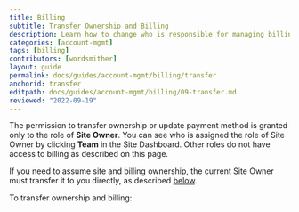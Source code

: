 ```yaml
---
title: Billing
subtitle: Transfer Ownership and Billing
description: Learn how to change who is responsible for managing billing.
categories: [account-mgmt]
tags: [billing]
contributors: [wordsmither]
layout: guide
permalink: docs/guides/account-mgmt/billing/transfer
anchorid: transfer
editpath: docs/guides/account-mgmt/billing/09-transfer.md
reviewed: "2022-09-19"
---
```


The permission to transfer ownership or update payment method is granted only to the role of **Site Owner**. You can see who is assigned the role of Site Owner by clicking **<span class="glyphicons glyphicons-group"></span> Team** in the Site Dashboard. Other roles do not have access to billing as described on this page.

<Alert title="Note" type="info">

If you need to assume site and billing ownership, the current Site Owner must transfer it to you directly, as described [below](#transfer-ownership-and-billing-for-this-site).

</Alert>

<Partial file="transfer-ownership-billing-intro.md" />

To transfer ownership and billing:

<Partial file="transfer-ownership-billing-steps.md" />
